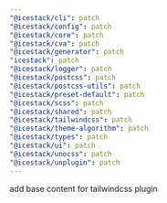 ```yaml
---
"@icestack/cli": patch
"@icestack/config": patch
"@icestack/core": patch
"@icestack/cva": patch
"@icestack/generator": patch
"icestack": patch
"@icestack/logger": patch
"@icestack/postcss": patch
"@icestack/postcss-utils": patch
"@icestack/preset-default": patch
"@icestack/scss": patch
"@icestack/shared": patch
"@icestack/tailwindcss": patch
"@icestack/theme-algorithm": patch
"@icestack/types": patch
"@icestack/ui": patch
"@icestack/unocss": patch
"@icestack/unplugin": patch
---
```


add base content for tailwindcss plugin
